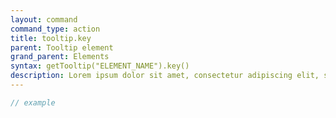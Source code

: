 ```yaml
---
layout: command
command_type: action
title: tooltip.key
parent: Tooltip element
grand_parent: Elements
syntax: getTooltip("ELEMENT_NAME").key()
description: Lorem ipsum dolor sit amet, consectetur adipiscing elit, sed do eiusmod tempor incididunt ut labore et dolore magna aliqua. Ut enim ad minim veniam, quis nostrud exercitation ullamco laboris nisi ut aliquip ex ea commodo consequat.
---
```


```javascript
// example
```